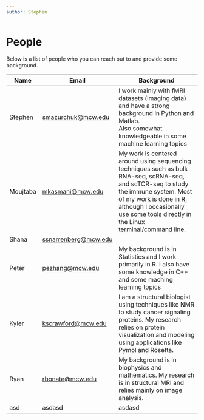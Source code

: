 ```yaml
---
author: Stephen
---
```


# People

Below is a list of people who you can reach out to and provide some background.

| Name | Email | Background |
|---|---|---|
| Stephen | smazurchuk@mcw.edu | I work mainly with fMRI datasets (imaging data) and have a strong background in Python and Matlab. <br>Also somewhat knowledgeable in some machine learning topics |
| Moujtaba | mkasmani@mcw.edu | My work is centered around using sequencing techniques such as bulk RNA-seq, scRNA-seq, and scTCR-seq to study the immune system. Most of my work is done in R, although I occasionally use some tools directly in the Linux terminal/command line. |
| Shana | ssnarrenberg@mcw.edu | |
| Peter | pezhang@mcw.edu | My background is in Statistics and I work primarily in R. I also have some knowledge in C++ and some maching learning topics |
| Kyler | kscrawford@mcw.edu | I am a structural biologist using techniques like NMR to study cancer signaling proteins. My research relies on protein visualization and modeling using applications like Pymol and Rosetta.
| Ryan | rbonate@mcw.edu | My background is in biophysics and mathematics. My research is in structural MRI and relies mainly on image analysis. |
|asd | asdasd | asdasd
